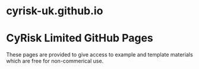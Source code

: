 # cyrisk-uk.github.io
<h1>CyRisk Limited GitHub Pages</h1>
<p>These pages are provided to give access to example and template materials which are free for non-commerical use.</p>
